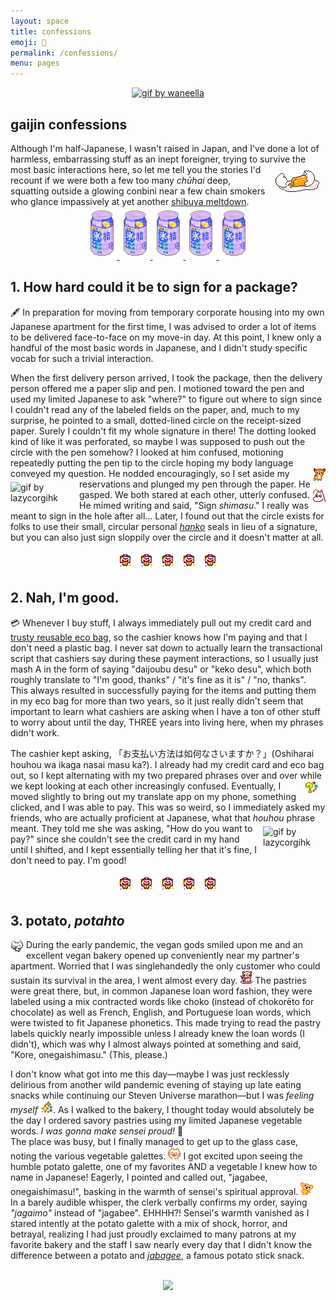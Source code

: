 ```yaml
---
layout: space
title: confessions
emoji: 🤫
permalink: /confessions/
menu: pages
---
```

<center>
    <a target="_blank" href="https://www.patreon.com/waneella">
        <img src="https://imglf5.lf127.net/img/L1ZOMzFVTXVFQ2FhZCttVmlzZTEvM0I1Z3JnUS81OHZ0N09rTTVMUFp3MS9GcWZtV2dFcW1RPT0.gif" style="max-height:100%;" title="gif by waneella">
    </a>
</center>
<h2>gaijin confessions</h2>
Although I'm half-Japanese, I wasn't raised in Japan, and I've done a lot of harmless, embarrassing stuff as an inept foreigner, trying to survive the most basic interactions here, 
<a target="_blank" href="https://www.lejlart.com/apple.html">
    <img src="/graphics/toy/gudetama_hideegg.gif" style="margin: 10px;" title="gudetama by Lejla" align="right">
</a>
so let me tell you the stories I'd recount if we were both a few too many <i>chūhai</i> deep, squatting outside a glowing conbini near a few chain smokers who glance impassively at yet another <a target="_blank" href="https://www.instagram.com/shibuyameltdown/" title="caution: sometimes NSFW">shibuya meltdown</a>. 
<center>
    <a target="_blank" href="http://bitmapdreams.lastsecret.net">
        <img src="/graphics/toy/bitmapdreams_hyoketsu.gif" title="hyoketsu pixel by Bitmap Dreams" style="margin: 5px;">
        <img src="/graphics/toy/bitmapdreams_hyoketsu.gif" title="hyoketsu pixel by Bitmap Dreams" style="margin: 5px;">
        <img src="/graphics/toy/bitmapdreams_hyoketsu.gif" title="hyoketsu pixel by Bitmap Dreams" style="margin: 5px;">
        <img src="/graphics/toy/bitmapdreams_hyoketsu.gif" title="hyoketsu pixel by Bitmap Dreams" style="margin: 5px;">
        <img src="/graphics/toy/bitmapdreams_hyoketsu.gif" title="hyoketsu pixel by Bitmap Dreams" style="margin: 5px;">
    </a>
</center>
<h2>1. How hard could it be to sign for a package?</h2>  
🖋️ In preparation for moving from temporary corporate housing into my own Japanese apartment for the first time, I was advised to order a lot of items to be delivered face-to-face on my move-in day. At this point, I knew only a handful of the most basic words in Japanese, and I didn't study specific vocab for such a trivial interaction.  
  
When the first delivery person arrived, I took the package, then the delivery person offered me a paper slip and pen. I motioned toward the pen and used my limited Japanese to ask "where?" to figure out where to sign since I couldn't read any of the labeled fields on the paper, and, much to my surprise, he pointed to a small, dotted-lined circle on the receipt-sized paper. Surely I couldn't fit my whole signature in there! The dotting looked kind of like it was perforated, so maybe I was supposed to push out the circle with the pen somehow? I looked at him confused, motioning repeatedly putting the pen tip to the circle hoping my body language conveyed my question. 
<img src="/graphics/toy/emoticons/nod-deer.gif" align="right">
He nodded encouragingly, so I set aside my reservations and plunged my pen through the paper. 
<a target="_blank" href="https://giphy.com/lazycorgihk">
    <img src="https://media1.giphy.com/media/OHKYKNme94zFKO6RtA/giphy.gif" align="left" style="padding: 5px 10px 5px 0; max-width: 100px;" title="gif by lazycorgihk">
</a> 
He gasped. We both stared at each other, utterly confused. 
<img src="/graphics/toy/emoticons/shocked-moomin.gif" align="right">
He mimed writing and said, "Sign *shimasu*." I really was meant to sign in the hole after all... Later, I found out that the circle exists for folks to use their small, circular personal <a target="_blank" href="https://dual-hanko.jp/e-feature.html">*hanko*</a> seals in lieu of a signature, but you can also just sign sloppily over the circle and it doesn't matter at all.  
<center>
    <img src="/graphics/toy/emoticons/clown.gif" style="margin: 5px;">
    <img src="/graphics/toy/emoticons/clown.gif" style="margin: 5px;">
    <img src="/graphics/toy/emoticons/clown.gif" style="margin: 5px;">
    <img src="/graphics/toy/emoticons/clown.gif" style="margin: 5px;">
    <img src="/graphics/toy/emoticons/clown.gif" style="margin: 5px;">
</center>
<h2>2. Nah, I'm good.</h2>  
💳 Whenever I buy stuff, I always immediately pull out my credit card and <a target="_blank" href="https://www.shupatto.com/">trusty reusable eco bag</a>, so the cashier knows how I'm paying and that I don't need a plastic bag. I never sat down to actually learn the transactional script that cashiers say during these payment interactions, so I usually just mash A in the form of saying "daijoubu desu" or "keko desu", which both roughly translate to "I'm good, thanks" / "it's fine as it is" / "no, thanks". This always resulted in successfully paying for the items and putting them in my eco bag for more than two years, so it just really didn't seem that important to learn what cashiers are asking when I have a ton of other stuff to worry about until the day, THREE years into living here, when my phrases didn't work. 
  
The cashier kept asking, 「お支払い方法は如何なさいますか？」(Oshiharai houhou wa ikaga nasai masu ka?). 
I already had my credit card and eco bag out, so I kept alternating with my two prepared phrases over and over while we kept looking at each other increasingly confused.
<img src="/graphics/toy/emoticons/question-watercolor.gif" align="right" style="margin: 0 12px 0 0;" > 
Eventually, I moved slightly to bring out my translate app on my phone, something clicked, and I was able to pay. This was so weird, so I immediately asked my friends, who are actually proficient at Japanese, what that *houhou* phrase meant. 
<a target="_blank" href="https://giphy.com/lazycorgihk">
    <img src="https://media3.giphy.com/media/SL9esQ2xRZT5h6PB7w/giphy.gif" align="right" style="padding: 5px 0 5px 10px; max-width: 100px;" title="gif by lazycorgihk">
</a> 
They told me she was asking, "How do you want to pay?" since she couldn't see the credit card in my hand until I shifted, and I kept essentially telling her that it's fine, I don't need to pay. I'm good!
<br>
<center>
    <img src="/graphics/toy/emoticons/clown.gif" style="margin: 5px;">
    <img src="/graphics/toy/emoticons/clown.gif" style="margin: 5px;">
    <img src="/graphics/toy/emoticons/clown.gif" style="margin: 5px;">
    <img src="/graphics/toy/emoticons/clown.gif" style="margin: 5px;">
    <img src="/graphics/toy/emoticons/clown.gif" style="margin: 5px;">
</center>
  
<h2>3. potato, <i>potahto</i></h2>  
<img src="/graphics/toy/emoticons/happy-sony-cat.gif" align="left" style="margin: 0 5px 0 0;"> During the early pandemic, the vegan gods smiled upon me and an excellent vegan bakery opened up conveniently near my partner's apartment. Worried that I was singlehandedly the only customer who could sustain its survival in the area, I went almost every day. <img src="/graphics/toy/emoticons/pig_eat.gif"> The pastries were great there, but, in common Japanese loan word fashion, they were labeled using a mix contracted words like choko (instead of chokorēto for chocolate) as well as French, English, and Portuguese loan words, which were twisted to fit Japanese phonetics. This made trying to read the pastry labels quickly nearly impossible unless I already knew the loan words (I didn't), which was why I almost always pointed at something and said, "Kore, onegaishimasu." (This, please.) 
  
I don't know what got into me this day—maybe I was just recklessly delirious from another wild pandemic evening of staying up late eating snacks while continuing our Steven Universe marathon—but I was <i>feeling myself</i> <img src="/graphics/toy/emoticons/sparkle-watercolor.gif">. As I walked to the bakery, I thought today would absolutely be the day I ordered savory pastries using my limited Japanese vegetable words. <i>I was gonna make sensei proud!</i> 😤  
The place was busy, but I finally managed to get up to the glass case, noting the various vegetable galettes. <img src="/graphics/toy/emoticons/excited-cat-2.gif"> I got excited upon seeing the humble potato galette, one of my favorites AND a vegetable I knew how to name in Japanese! Eagerly, I pointed and called out, "jagabee, onegaishimasu!", basking in the warmth of sensei's spiritual approval. <img src="/graphics/toy/emoticons/bear-star.gif">  
In a barely audible whisper, the clerk verbally confirms my order, saying <i>"jagaimo"</i> instead of "jagabee". EHHHH?! Sensei's warmth vanished as I stared intently at the potato galette with a mix of shock, horror, and betrayal, realizing I had just proudly exclaimed to many patrons at my favorite bakery and the staff I saw nearly every day that I didn't know the difference between a potato and <i><a target="_blank" href="https://www.calbee.co.jp/jagabee/">jabagee</a></i>, a famous potato stick snack. 
<br> 
<br> 
<center>
    <img src="https://i.pinimg.com/originals/75/12/a7/7512a7e5524034a2b2d817d963dec557.gif" style="max-width: 100%;" >
</center>